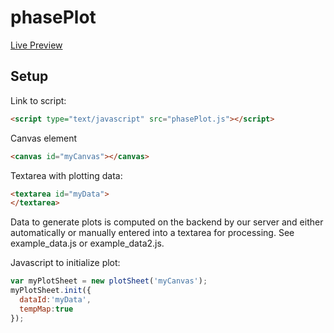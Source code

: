 # phasePlot

[Live Preview](http://htmlpreview.github.io/?https://raw.githubusercontent.com/lesenther/phasePlot/master/example.html)

## Setup

Link to script:
```html
<script type="text/javascript" src="phasePlot.js"></script>
```

Canvas element
```html
<canvas id="myCanvas"></canvas>
```

Textarea with plotting data:
```html
<textarea id="myData">
</textarea>
```
Data to generate plots is computed on the backend by our server and either automatically or manually entered into a textarea for processing.  See example_data.js or example_data2.js.

Javascript to initialize plot:
```javascript
var myPlotSheet = new plotSheet('myCanvas');
myPlotSheet.init({
  dataId:'myData',
  tempMap:true
});
```

